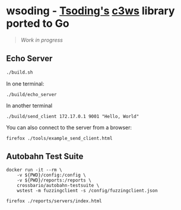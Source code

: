 
# wsoding - [Tsoding's](https://github.com/tsoding) [c3ws](https://github.com/tsoding/c3ws) library ported to Go


> *Work in progress*

## Echo Server

```bash
./build.sh 
```

In one terminal:
```shell
./build/echo_server
```

In another terminal
```shell
./build/send_client 172.17.0.1 9001 "Hello, World" 
```

You can also connect to the server from a browser:
```shell
firefox ./tools/example_send_client.html
```

## Autobahn Test Suite

```shell
docker run -it --rm \               
    -v ${PWD}/config:/config \
    -v ${PWD}/reports:/reports \
    crossbario/autobahn-testsuite \
    wstest -m fuzzingclient -s /config/fuzzingclient.json
```

```shell
firefox ./reports/servers/index.html
```